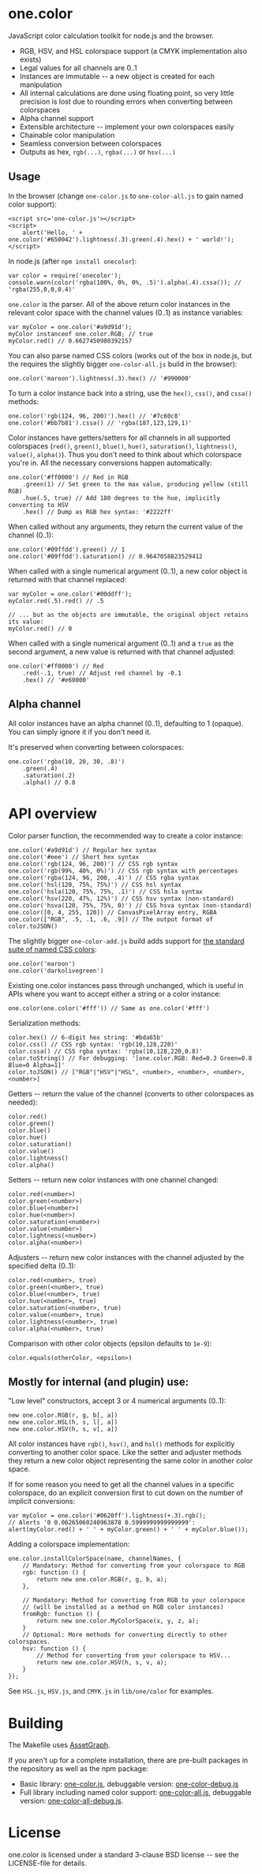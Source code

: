 one.color
=========

JavaScript color calculation toolkit for node.js and the browser.

* RGB, HSV, and HSL colorspace support (a CMYK implementation also exists)
* Legal values for all channels are 0..1
* Instances are immutable -- a new object is created for each manipulation
* All internal calculations are done using floating point, so very little precision is lost due to rounding errors when converting between colorspaces
* Alpha channel support
* Extensible architecture -- implement your own colorspaces easily
* Chainable color manipulation
* Seamless conversion between colorspaces
* Outputs as hex, `rgb(...)`, `rgba(...)` or `hsv(...)`


Usage
-----

In the browser (change `one-color.js` to `one-color-all.js` to gain
named color support):

    <script src='one-color.js'></script>
    <script>
        alert('Hello, ' + one.color('#650042').lightness(.3).green(.4).hex() + ' world!');
    </script>

In node.js (after `npm install onecolor`):

    var color = require('onecolor');
    console.warn(color('rgba(100%, 0%, 0%, .5)').alpha(.4).cssa()); // 'rgba(255,0,0,0.4)'

`one.color` is the parser. All of the above return color instances in
the relevant color space with the channel values (0..1) as instance
variables:

    var myColor = one.color('#a9d91d');
    myColor instanceof one.color.RGB; // true
    myColor.red() // 0.6627450980392157

You can also parse named CSS colors (works out of the box in node.js,
but the requires the slightly bigger `one-color-all.js` build in the
browser):

    one.color('maroon').lightness(.3).hex() // '#990000'

To turn a color instance back into a string, use the `hex()`, `css()`,
and `cssa()` methods:

    one.color('rgb(124, 96, 200)').hex() // '#7c60c8'
    one.color('#bb7b81').cssa() // 'rgba(187,123,129,1)'

Color instances have getters/setters for all channels in all supported
colorspaces (`red()`, `green()`, `blue()`, `hue()`, `saturation()`, `lightness()`,
`value()`, `alpha()`). Thus you don't need to think about which colorspace
you're in. All the necessary conversions happen automatically:

    one.color('#ff0000') // Red in RGB
        .green(1) // Set green to the max value, producing yellow (still RGB)
        .hue(.5, true) // Add 180 degrees to the hue, implicitly converting to HSV
        .hex() // Dump as RGB hex syntax: '#2222ff'

When called without any arguments, they return the current value of
the channel (0..1):

    one.color('#09ffdd').green() // 1
    one.color('#09ffdd').saturation() // 0.9647058823529412

When called with a single numerical argument (0..1), a new color
object is returned with that channel replaced:

    var myColor = one.color('#00ddff');
    myColor.red(.5).red() // .5

    // ... but as the objects are immutable, the original object retains its value:
    myColor.red() // 0

When called with a single numerical argument (0..1) and a `true` as
the second argument, a new value is returned with that channel
adjusted:

    one.color('#ff0000') // Red
        .red(-.1, true) // Adjust red channel by -0.1
        .hex() // '#e60000'


Alpha channel
-------------

All color instances have an alpha channel (0..1), defaulting to 1
(opaque). You can simply ignore it if you don't need it.

It's preserved when converting between colorspaces:

    one.color('rgba(10, 20, 30, .8)')
        .green(.4)
        .saturation(.2)
        .alpha() // 0.8

API overview
============

Color parser function, the recommended way to create a color instance:

    one.color('#a9d91d') // Regular hex syntax
    one.color('#eee') // Short hex syntax
    one.color('rgb(124, 96, 200)') // CSS rgb syntax
    one.color('rgb(99%, 40%, 0%)') // CSS rgb syntax with percentages
    one.color('rgba(124, 96, 200, .4)') // CSS rgba syntax
    one.color('hsl(120, 75%, 75%)') // CSS hsl syntax
    one.color('hsla(120, 75%, 75%, .1)') // CSS hsla syntax
    one.color('hsv(220, 47%, 12%)') // CSS hsv syntax (non-standard)
    one.color('hsva(120, 75%, 75%, 0)') // CSS hsva syntax (non-standard)
    one.color([0, 4, 255, 120]) // CanvasPixelArray entry, RGBA
    one.color(["RGB", .5, .1, .6, .9]) // The output format of color.toJSON()

The slightly bigger `one-color-add.js` build adds support for
<a href='http://en.wikipedia.org/wiki/Web_colors'>the standard suite of named CSS colors</a>:

    one.color('maroon')
    one.color('darkolivegreen')

Existing one.color instances pass through unchanged, which is useful
in APIs where you want to accept either a string or a color instance:

    one.color(one.color('#fff')) // Same as one.color('#fff')

Serialization methods:

    color.hex() // 6-digit hex string: '#bda65b'
    color.css() // CSS rgb syntax: 'rgb(10,128,220)'
    color.cssa() // CSS rgba syntax: 'rgba(10,128,220,0.8)'
    color.toString() // For debugging: '[one.color.RGB: Red=0.3 Green=0.8 Blue=0 Alpha=1]'
    color.toJSON() // ["RGB"|"HSV"|"HSL", <number>, <number>, <number>, <number>]

Getters -- return the value of the channel (converts to other colorspaces as needed):

    color.red()
    color.green()
    color.blue()
    color.hue()
    color.saturation()
    color.value()
    color.lightness()
    color.alpha()

Setters -- return new color instances with one channel changed:

    color.red(<number>)
    color.green(<number>)
    color.blue(<number>)
    color.hue(<number>)
    color.saturation(<number>)
    color.value(<number>)
    color.lightness(<number>)
    color.alpha(<number>)

Adjusters -- return new color instances with the channel adjusted by
the specified delta (0..1):

    color.red(<number>, true)
    color.green(<number>, true)
    color.blue(<number>, true)
    color.hue(<number>, true)
    color.saturation(<number>, true)
    color.value(<number>, true)
    color.lightness(<number>, true)
    color.alpha(<number>, true)

Comparison with other color objects (epsilon defaults to `1e-9`):

    color.equals(otherColor, <epsilon>)


Mostly for internal (and plugin) use:
-------------------------------------

"Low level" constructors, accept 3 or 4 numerical arguments (0..1):

    new one.color.RGB(r, g, b[, a])
    new one.color.HSL(h, s, l[, a])
    new one.color.HSV(h, s, v[, a])

All color instances have `rgb()`, `hsv()`, and `hsl()` methods for
explicitly converting to another color space. Like the setter and
adjuster methods they return a new color object representing the same
color in another color space.

If for some reason you need to get all the channel values in a
specific colorspace, do an explicit conversion first to cut down on
the number of implicit conversions:

    var myColor = one.color('#0620ff').lightness(+.3).rgb();
    // Alerts '0 0.06265060240963878 0.5999999999999999':
    alert(myColor.red() + ' ' + myColor.green() + ' ' + myColor.blue());

Adding a colorspace implementation:

    one.color.installColorSpace(name, channelNames, {
        // Mandatory: Method for converting from your colorspace to RGB
        rgb: function () {
            return new one.color.RGB(r, g, b, a);
        },

        // Mandatory: Method for converting from RGB to your colorspace
        // (will be installed as a method on RGB color instances)
        fromRgb: function () {
            return new one.color.MyColorSpace(x, y, z, a);
        }
        // Optional: More methods for converting directly to other colorspaces.
        hsv: function () {
            // Method for converting from your colorspace to HSV...
            return new one.color.HSV(h, s, v, a);
        }
    });

See `HSL.js`, `HSV.js`, and `CMYK.js` in `lib/one/color` for examples.


Building
========

The Makefile uses <a href="https://github.com/One-com/assetgraph">AssetGraph</a>.

If you aren't up for a complete installation, there are pre-built
packages in the repository as well as the npm package:

* Basic library: <a href="https://raw.github.com/One-com/one-color/master/one-color.js">one-color.js</a>,
  debuggable version: <a href="https://raw.github.com/One-com/one-color/master/one-color-debug.js">one-color-debug.js</a>
* Full library including named color support: <a href="https://raw.github.com/One-com/one-color/master/one-color-all.js">one-color-all.js</a>,
  debuggable version: <a href="https://raw.github.com/One-com/one-color/master/one-color-all-debug.js">one-color-all-debug.js</a>.

License
=======

one.color is licensed under a standard 3-clause BSD license -- see the LICENSE-file for details.
